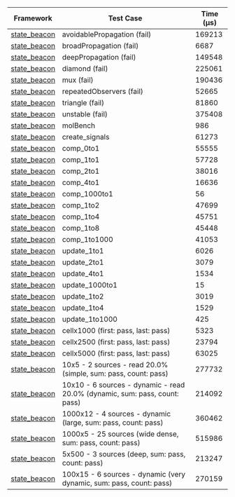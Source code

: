 | Framework | Test Case | Time (μs) |
| --- | --- | --- |
| [state_beacon](https://github.com/jinyus/dart_beacon) | avoidablePropagation (fail) | 169213 |
| [state_beacon](https://github.com/jinyus/dart_beacon) | broadPropagation (fail) | 6687 |
| [state_beacon](https://github.com/jinyus/dart_beacon) | deepPropagation (fail) | 149548 |
| [state_beacon](https://github.com/jinyus/dart_beacon) | diamond (fail) | 225061 |
| [state_beacon](https://github.com/jinyus/dart_beacon) | mux (fail) | 190436 |
| [state_beacon](https://github.com/jinyus/dart_beacon) | repeatedObservers (fail) | 52665 |
| [state_beacon](https://github.com/jinyus/dart_beacon) | triangle (fail) | 81860 |
| [state_beacon](https://github.com/jinyus/dart_beacon) | unstable (fail) | 375408 |
| [state_beacon](https://github.com/jinyus/dart_beacon) | molBench | 986 |
| [state_beacon](https://github.com/jinyus/dart_beacon) | create_signals | 61273 |
| [state_beacon](https://github.com/jinyus/dart_beacon) | comp_0to1 | 55555 |
| [state_beacon](https://github.com/jinyus/dart_beacon) | comp_1to1 | 57728 |
| [state_beacon](https://github.com/jinyus/dart_beacon) | comp_2to1 | 38016 |
| [state_beacon](https://github.com/jinyus/dart_beacon) | comp_4to1 | 16636 |
| [state_beacon](https://github.com/jinyus/dart_beacon) | comp_1000to1 | 56 |
| [state_beacon](https://github.com/jinyus/dart_beacon) | comp_1to2 | 47699 |
| [state_beacon](https://github.com/jinyus/dart_beacon) | comp_1to4 | 45751 |
| [state_beacon](https://github.com/jinyus/dart_beacon) | comp_1to8 | 45448 |
| [state_beacon](https://github.com/jinyus/dart_beacon) | comp_1to1000 | 41053 |
| [state_beacon](https://github.com/jinyus/dart_beacon) | update_1to1 | 6026 |
| [state_beacon](https://github.com/jinyus/dart_beacon) | update_2to1 | 3079 |
| [state_beacon](https://github.com/jinyus/dart_beacon) | update_4to1 | 1534 |
| [state_beacon](https://github.com/jinyus/dart_beacon) | update_1000to1 | 15 |
| [state_beacon](https://github.com/jinyus/dart_beacon) | update_1to2 | 3019 |
| [state_beacon](https://github.com/jinyus/dart_beacon) | update_1to4 | 1529 |
| [state_beacon](https://github.com/jinyus/dart_beacon) | update_1to1000 | 425 |
| [state_beacon](https://github.com/jinyus/dart_beacon) | cellx1000 (first: pass, last: pass) | 5323 |
| [state_beacon](https://github.com/jinyus/dart_beacon) | cellx2500 (first: pass, last: pass) | 23794 |
| [state_beacon](https://github.com/jinyus/dart_beacon) | cellx5000 (first: pass, last: pass) | 63025 |
| [state_beacon](https://github.com/jinyus/dart_beacon) | 10x5 - 2 sources - read 20.0% (simple, sum: pass, count: pass) | 277732 |
| [state_beacon](https://github.com/jinyus/dart_beacon) | 10x10 - 6 sources - dynamic - read 20.0% (dynamic, sum: pass, count: pass) | 214092 |
| [state_beacon](https://github.com/jinyus/dart_beacon) | 1000x12 - 4 sources - dynamic (large, sum: pass, count: pass) | 360462 |
| [state_beacon](https://github.com/jinyus/dart_beacon) | 1000x5 - 25 sources (wide dense, sum: pass, count: pass) | 515986 |
| [state_beacon](https://github.com/jinyus/dart_beacon) | 5x500 - 3 sources (deep, sum: pass, count: pass) | 213247 |
| [state_beacon](https://github.com/jinyus/dart_beacon) | 100x15 - 6 sources - dynamic (very dynamic, sum: pass, count: pass) | 270159 |
